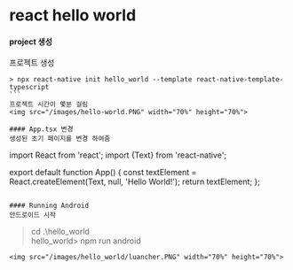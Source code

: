 # react hello world


#### project 생성
프로젝트 생성
````
> npx react-native init hello_world --template react-native-template-typescript
```
프로젝트 시간이 몇분 걸림
<img src="/images/hello-world.PNG" width="70%" height="70%">  

#### App.tsx 변경
생성된 초기 페이지를 변경 하여줌
````
 import React from 'react';
 import {Text} from 'react-native';

 export default function App() {
   const textElement = React.createElement(Text, null, 'Hello World!');
   return textElement;
 };
````

#### Running Android
안드로이드 시작
````
> cd .\hello_world\
hello_world> npm run android
````
<img src="/images/hello_world/luancher.PNG" width="70%" height="70%">  
